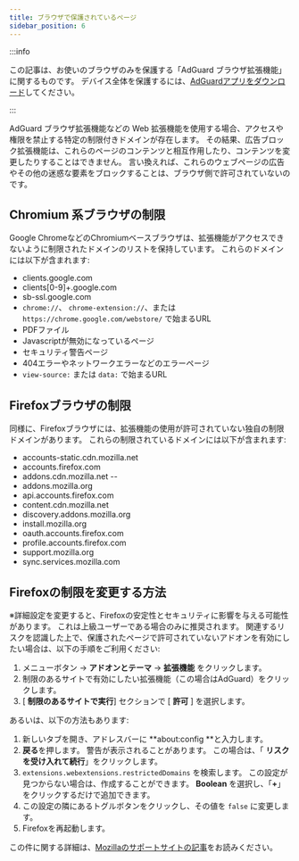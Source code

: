 ```yaml
---
title: ブラウザで保護されているページ
sidebar_position: 6
---
```


:::info

この記事は、お使いのブラウザのみを保護する「AdGuard ブラウザ拡張機能」に関するものです。 デバイス全体を保護するには、[AdGuardアプリをダウンロード](https://adguard.com/download.html?auto=true)してください。

:::

AdGuard ブラウザ拡張機能などの Web 拡張機能を使用する場合、アクセスや権限を禁止する特定の制限付きドメインが存在します。 その結果、広告ブロック拡張機能は、これらのページのコンテンツと相互作用したり、コンテンツを変更したりすることはできません。 言い換えれば、これらのウェブページの広告やその他の迷惑な要素をブロックすることは、ブラウザ側で許可されていないのです。

## Chromium 系ブラウザの制限

Google ChromeなどのChromiumベースブラウザは、拡張機能がアクセスできないように制限されたドメインのリストを保持しています。 これらのドメインには以下が含まれます:

- clients.google.com
- clients[0-9]+.google.com
- sb-ssl.google.com
- `chrome://`、 `chrome-extension://`、または `https://chrome.google.com/webstore/` で始まるURL
- PDFファイル
- Javascriptが無効になっているページ
- セキュリティ警告ページ
- 404エラーやネットワークエラーなどのエラーページ
- `view-source:` または `data:` で始まるURL

## Firefoxブラウザの制限

同様に、Firefoxブラウザには、拡張機能の使用が許可されていない独自の制限ドメインがあります。 これらの制限されているドメインには以下が含まれます:

- accounts-static.cdn.mozilla.net
- accounts.firefox.com
- addons.cdn.mozilla.net --
- addons.mozilla.org
- api.accounts.firefox.com
- content.cdn.mozilla.net
- discovery.addons.mozilla.org
- install.mozilla.org
- oauth.accounts.firefox.com
- profile.accounts.firefox.com
- support.mozilla.org
- sync.services.mozilla.com

## Firefoxの制限を変更する方法

※詳細設定を変更すると、Firefoxの安定性とセキュリティに影響を与える可能性があります。 これは上級ユーザーである場合のみに推奨されます。 関連するリスクを認識した上で、保護されたページで許可されていないアドオンを有効にしたい場合は、以下の手順をご利用ください:

1. メニューボタン → **アドオンとテーマ** → **拡張機能** をクリックします。
2. 制限のあるサイトで有効にしたい拡張機能（この場合はAdGuard）をクリックします。
3. [ **制限のあるサイトで実行**] セクションで [ **許可** ] を選択します。

あるいは、以下の方法もあります:

1. 新しいタブを開き、アドレスバーに **about:config **と入力します。
2. **戻る**を押します。 警告が表示されることがあります。 この場合は、「 **リスクを受け入れて続行**」をクリックします。
3. `extensions.webextensions.restrictedDomains` を検索します。 この設定が見つからない場合は、作成することができます。 **Boolean** を選択し、「**+**」をクリックするだけで追加できます。
4. この設定の隣にあるトグルボタンをクリックし、その値を `false` に変更します。
5. Firefoxを再起動します。

この件に関する詳細は、[Mozillaのサポートサイトの記事](https://mzl.la/3POXoWi)をお読みください。
